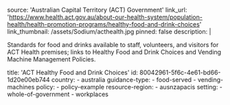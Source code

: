 source: 'Australian Capital Territory (ACT) Government'
link_url: 'https://www.health.act.gov.au/about-our-health-system/population-health/health-promotion-programs/healthy-food-and-drink-choices'
link_thumbnail: /assets/Sodium/acthealth.jpg
pinned: false
description: |
  <p>Standards for food and drinks available to staff, volunteers, and visitors for ACT Health premises; links to Healthy Food and Drink Choices and Vending Machine Management Policies.
  </p>
title: 'ACT Healthy Food and Drink Choices'
id: 80042961-5f6c-4e61-bd66-1d20e00eb744
country:
  - australia
guidance-type:
  - food-served
  - vending-machines
policy:
  - policy-example
resource-region:
  - ausnzapacis
setting:
  - whole-of-government
  - workplaces
